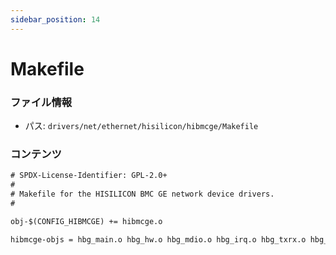 ```yaml
---
sidebar_position: 14
---
```

# Makefile

### ファイル情報

- パス: `drivers/net/ethernet/hisilicon/hibmcge/Makefile`

### コンテンツ

```txt
# SPDX-License-Identifier: GPL-2.0+
#
# Makefile for the HISILICON BMC GE network device drivers.
#

obj-$(CONFIG_HIBMCGE) += hibmcge.o

hibmcge-objs = hbg_main.o hbg_hw.o hbg_mdio.o hbg_irq.o hbg_txrx.o hbg_ethtool.o

```
